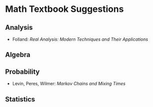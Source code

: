 # Math Textbook Suggestions

## Analysis
- Folland: *Real Analysis: Modern Techniques and Their Applications*

## Algebra

## Probability
- Levin, Peres, Wilmer: *Markov Chains and Mixing Times*

## Statistics
